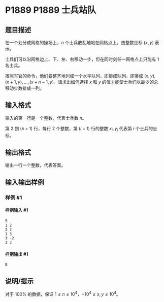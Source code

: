 # P1889 P1889 士兵站队

## 题目描述

在一个划分成网格的操场上，$n$ 个士兵散乱地站在网格点上，由整数坐标 $(x,y)$ 表示。

士兵们可以沿网格边上、下、左、右移动一步，但在同时刻任一网格点上只能有 1 名士兵。

按照军官的命令，他们要整齐地列成一个水平队列，即排成队列，即排成 $(x,y),(x+1,y),\ldots,(x+n-1,y)$。请求出如何选择 $x$ 和 $y$ 的值才能使士兵们以最少的总移动步数排成一列。

## 输入格式

输入的第一行是一个整数，代表士兵数 $n$。

第 $2$ 到 $(n + 1)$ 行，每行 $2$ 个整数，第 $(i + 1)$ 行的整数 $x_i, y_i$ 代表第 $i$ 个士兵的坐标。

## 输出格式

输出一行一个整数，代表答案。

## 输入输出样例

### 样例 #1

#### 样例输入 #1

```
5
1 2
2 2
1 3
3 -2
3 3
```

#### 样例输出 #1

```
8
```

## 说明/提示

对于 $100\%$ 的数据，保证 $1 \leq n \leq 10^4$，$-10^4 \leq x,y \leq 10^4$。

